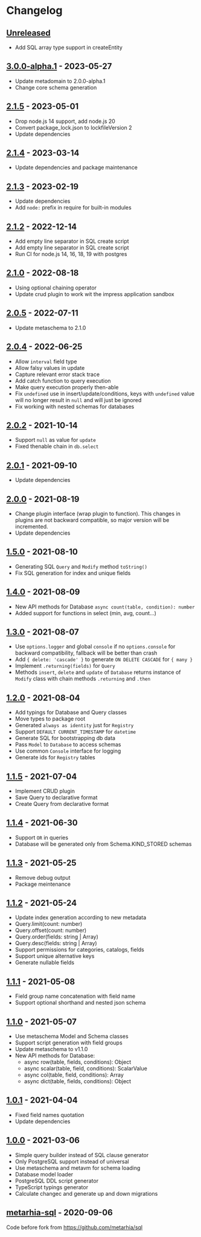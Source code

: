 # Changelog

## [Unreleased][unreleased]

- Add SQL array type support in createEntity

## [3.0.0-alpha.1][] - 2023-05-27

- Update metadomain to 2.0.0-alpha.1
- Change core schema generation

## [2.1.5][] - 2023-05-01

- Drop node.js 14 support, add node.js 20
- Convert package_lock.json to lockfileVersion 2
- Update dependencies

## [2.1.4][] - 2023-03-14

- Update dependencies and package maintenance

## [2.1.3][] - 2023-02-19

- Update dependencies
- Add `node:` prefix in require for built-in modules

## [2.1.2][] - 2022-12-14

- Add empty line separator in SQL create script
- Add empty line separator in SQL create script
- Run CI for node.js 14, 16, 18, 19 with postgres

## [2.1.0][] - 2022-08-18

- Using optional chaining operator
- Update crud plugin to work wit the impress application sandbox

## [2.0.5][] - 2022-07-11

- Update metaschema to 2.1.0

## [2.0.4][] - 2022-06-25

- Allow `interval` field type
- Allow falsy values in update
- Capture relevant error stack trace
- Add catch function to query execution
- Make query execution properly then-able
- Fix `undefined` use in insert/update/conditions,
  keys with `undefined` value will no longer result
  in `null` and will just be ignored
- Fix working with nested schemas for databases

## [2.0.2][] - 2021-10-14

- Support `null` as value for `update`
- Fixed thenable chain in `db.select`

## [2.0.1][] - 2021-09-10

- Update dependencies

## [2.0.0][] - 2021-08-19

- Change plugin interface (wrap plugin to function). This changes in plugins
  are not backward compatible, so major version will be incremented.
- Update dependencies

## [1.5.0][] - 2021-08-10

- Generating SQL `Query` and `Modify` method `toString()`
- Fix SQL generation for index and unique fields

## [1.4.0][] - 2021-08-09

- New API methods for Database `async count(table, condition): number`
- Added support for functions in select (min, avg, count...)

## [1.3.0][] - 2021-08-07

- Use `options.logger` and global `console` if no `options.console` for backward
  compatibility, fallback will be better than crash
- Add `{ delete: 'cascade' }` to generate `ON DELETE CASCADE` for `{ many }`
- Implement `.returning(fields)` for `Query`
- Methods `insert`, `delete` and `update` of `Database` returns instance of
  `Modify` class with chain methods `.returning` and `.then`

## [1.2.0][] - 2021-08-04

- Add typings for Database and Query classes
- Move types to package root
- Generated `always as identity` just for `Registry`
- Support `DEFAULT CURRENT_TIMESTAMP` for `datetime`
- Generate SQL for bootstrapping db data
- Pass `Model` to `Database` to access schemas
- Use common `Console` interface for logging
- Generate ids for `Registry` tables

## [1.1.5][] - 2021-07-04

- Implement CRUD plugin
- Save Query to declarative format
- Create Query from declarative format

## [1.1.4][] - 2021-06-30

- Support `OR` in queries
- Database will be generated only from Schema.KIND_STORED schemas

## [1.1.3][] - 2021-05-25

- Remove debug output
- Package meintenance

## [1.1.2][] - 2021-05-24

- Update index generation according to new metadata
- Query.limit(count: number)
- Query.offset(count: number)
- Query.order(fields: string | Array<string>)
- Query.desc(fields: string | Array<string>)
- Support permissions for categories, catalogs, fields
- Support unique alternative keys
- Generate nullable fields

## [1.1.1][] - 2021-05-08

- Field group name concatenation with field name
- Support optional shorthand and nested json schema

## [1.1.0][] - 2021-05-07

- Use metaschema Model and Schema classes
- Support script generation with field groups
- Update metaschema to v1.1.0
- New API methods for Database:
  - async row(table, fields, conditions): Object
  - async scalar(table, field, conditions): ScalarValue
  - async col(table, field, conditions): Array
  - async dict(table, fields, conditions): Object

## [1.0.1][] - 2021-04-04

- Fixed field names quotation
- Update dependencies

## [1.0.0][] - 2021-03-06

- Simple query builder instead of SQL clause generator
- Only PostgreSQL support instead of universal
- Use metaschema and metavm for schema loading
- Database model loader
- PostgreSQL DDL script generator
- TypeScript typings generator
- Calculate changec and generate up and down migrations

## [metarhia-sql][] - 2020-09-06

Code before fork from https://github.com/metarhia/sql

[unreleased]: https://github.com/metarhia/metasql/compare/v3.0.0-alpha.1...HEAD
[3.0.0-alpha.1]: https://github.com/metarhia/metasql/compare/v2.1.5...v3.0.0-alpha.1
[2.1.5]: https://github.com/metarhia/metasql/compare/v2.1.4...v2.1.5
[2.1.4]: https://github.com/metarhia/metasql/compare/v2.1.3...v2.1.4
[2.1.3]: https://github.com/metarhia/metasql/compare/v2.1.2...v2.1.3
[2.1.2]: https://github.com/metarhia/metasql/compare/v2.1.0...v2.1.2
[2.1.0]: https://github.com/metarhia/metasql/compare/v2.0.5...v2.1.0
[2.0.5]: https://github.com/metarhia/metasql/compare/v2.0.4...v2.0.5
[2.0.4]: https://github.com/metarhia/metasql/compare/v2.0.2...v2.0.4
[2.0.2]: https://github.com/metarhia/metasql/compare/v2.0.1...v2.0.2
[2.0.1]: https://github.com/metarhia/metasql/compare/v2.0.0...v2.0.1
[2.0.0]: https://github.com/metarhia/metasql/compare/v1.5.0...v2.0.0
[1.5.0]: https://github.com/metarhia/metasql/compare/v1.4.0...v1.5.0
[1.4.0]: https://github.com/metarhia/metasql/compare/v1.3.0...v1.4.0
[1.3.0]: https://github.com/metarhia/metasql/compare/v1.2.0...v1.3.0
[1.2.0]: https://github.com/metarhia/metasql/compare/v1.1.5...v1.2.0
[1.1.5]: https://github.com/metarhia/metasql/compare/v1.1.4...v1.1.5
[1.1.4]: https://github.com/metarhia/metasql/compare/v1.1.3...v1.1.4
[1.1.3]: https://github.com/metarhia/metasql/compare/v1.1.2...v1.1.3
[1.1.2]: https://github.com/metarhia/metasql/compare/v1.1.1...v1.1.2
[1.1.1]: https://github.com/metarhia/metasql/compare/v1.1.0...v1.1.1
[1.1.0]: https://github.com/metarhia/metasql/compare/v1.0.1...v1.1.0
[1.0.1]: https://github.com/metarhia/metasql/compare/v1.0.0...v1.0.1
[1.0.0]: https://github.com/metarhia/metasql/compare/metarhia-sql...v1.0.0
[metarhia-sql]: https://github.com/metarhia/metasql/releases/tag/metarhia-sql

